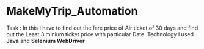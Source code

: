 # MakeMyTrip_Automation
Task : In this I have to find out the fare price of Air ticket of 30 days and find out the Least 3 minium ticket price with particular Date.
Technology I used <b>Java</b> and <b> Selenium WebDriver </b> 
